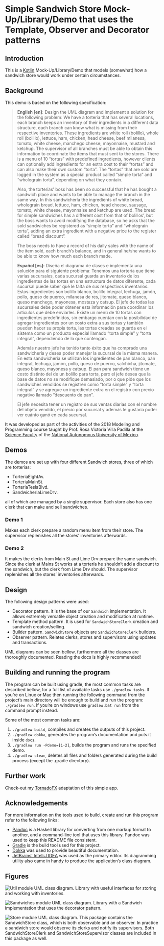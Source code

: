 # Simple Sandwich Store Mock-Up/Library/Demo that uses the Template, Observer and Decorator patterns

## Introduction

This is a [Kotlin](https://kotlinlang.org) Mock-Up/Library/Demo that
models (somewhat) how a sandwich store would work under certain
circumstances.

## Background

This demo is based on the following specification:

> **English \[en\]:** Design the UML diagram and implement a solution
> for the following problem: We have a tortería that has several
> locations, each branch keeps an inventory of their ingredients in a
> different data structure, each branch can know what is missing from
> their respective inventories. These ingredients are white roll
> (bolillo), whole roll (bolillo), lettuce, ham, chicken, head cheese,
> beef milanesa, tomato, white cheese, manchego cheese, mayonnaise,
> mustard and ketchup. The supervisor of all branches must be able to
> obtain this information to coordinate the items that must sent to the
> stores. There is a menu of 10 “tortas” with predefined ingredients,
> however clients can optionally add ingredients for an extra cost to
> their “tortas” and can also make their own custom “torta”. The
> “tortas” that are sold are logged in the system as a special
> product called “simple torta” and “wholegrain torta”, depending on
> what they contain.
> 
> Also, the torterias’ boss has been so successful that he has bought a
> sandwich place and wants to be able to manage the branch in the same
> way. In this sandwichería the ingredients of white bread, wholegrain
> bread, lettuce, ham, chicken, head cheese, sausage, tomato, white
> cheese, mayonnaise and ketchup are used. The bread for simple
> sandwiches has a different cost from that of bolillos’, but the boss
> wants to avoid modifying the database, so he asks that the sold
> sandwiches be registered as “simple torta” and “wholegrain torta”,
> adding an extra ingredient with a negative price to the register
> called “bread discount”.
> 
> The boss needs to have a record of his daily sales with the name of
> the item sold, each branch’s balance, and in general he/she wants to
> be able to know how much each branch made.
> 
> **Español \[es\]:** Diseña el diagrama de clases e implementa una
> solución para el siguiente problema: Tenemos una tortería que tiene
> varias sucursales, cada sucursal guarda un inventario de los
> ingredientes de las tortas en una estructura de datos diferente, cada
> sucursal puede saber qué le falta de sus respectivos inventarios.
> Estos ingredientes son bolillo blanco, bolillo integral, lechuga,
> jamón, pollo, queso de puerco, milanesa de res, jitomate, queso
> blanco, queso manchego, mayonesa, mostaza y catsup. El jefe de todas
> las sucursales debe poder obtener esta información para coordinar los
> artículos que debe enviarles. Existe un menú de 10 tortas con
> ingredientes predefinidos, sin embargo cuentan con la posibilidad de
> agregar ingredientes por un costo extra a sus tortas y también pueden
> hacer su propia torta, las tortas creadas se guarda en el sistema como
> un producto especial llamado “torta simple” y “torta integral”,
> dependiendo de lo que contengan.
> 
> Además nuestro jefe ha tenido tanto éxito que ha comprado una
> sandwichería y desea poder manejar la sucursal de la misma manera. En
> esta sandwichería se utilizan los ingredientes de pan blanco, pan
> integral, lechuga, jamón, pollo, queso de puerco, salchicha, jitomate,
> queso blanco, mayonesa y catsup. El pan para sandwich tiene un costo
> distinto del de un bolillo para torta, pero el jefe desea que la base
> de datos no se modifique demasiado, por o que pide que los sandwiches
> vendidos se registren como “torta simple” y “torta integral” y se
> agregue un ingrediente extra en el registro con precio negativo
> llamado “descuento de pan”.
> 
> El jefe necesita tener un registro de sus ventas diarias con el nombre
> del objeto vendido, el precio por sucursal y además le gustaría poder
> ver cuánto ganó en cada sucursal.

It was developed as part of the activities of the 2018 Modeling and
Programming course taught by Prof. Rosa Victoria Villa Padilla at the
[Science Faculty](http://www.fciencias.unam.mx/) of the [National
Autonomous University of Mexico](https://www.unam.mx/).

## Demos

The demos are set up with four different Sandwich stores, three of which
are torterías:

  - TorteriaEightAv.
  - TorteriaMainSt.
  - TorteriaTeslaBlvd.
  - SandwicheriaLimeDrv.

all of which are managed by a single supervisor. Each store also has one
clerk that can make and sell sandwiches.

### Demo 1

Makes each clerk prepare a random menu item from their store. The
supervisor replenishes all the stores’ inventories afterwards.

### Demo 2

It makes the clerks from Main St and Lime Drv prepare the same sandwich.
Since the clerk at Mains St works at a tortería he shouldn’t add a
discount to the sandwich, but the clerk from Lime Drv should. The
supervisor replenishes all the stores’ inventories afterwards.

## Design

The following design patterns were used:

  - Decorator pattern. It is the base of our `Sandwich` implementation.
    It allows extremely versatile object creation and modification at
    runtime.
  - Template method pattern. It is used for `SandwichStoreClerk`
    creation and sandwich creation/selling.
  - Builder pattern. `SandwichStore` objects are `SandwichStoreClerk`
    builders.
  - Observer pattern. Relates clerks, stores and supervisors using
    updates and transactions.

UML diagrams can be seen bellow, furthermore all the classes are
thoroughly documented. Reading the docs is highly recommended\!

## Building and running the program

The program can be built using gradle, the most common tasks are
described bellow, for a full list of available tasks use `./gradlew
tasks`. If you’re on Linux or Mac then running the following command
from the project’s main directory will be enough to build and run the
program: `./gradlew run`. If you’re on windows use `gradlew.bat run`
from the command prompt instead.

Some of the most common tasks are:

1.  `./gradlew build`, compiles and creates the outputs of this project.
2.  `./gradlew dokka`, generates the program’s documentation and puts it
    inside `docs`.
3.  `./gradlew run -Pdemo=[1-2]`, builds the program and runs the
    specified demo.
4.  `./gradlew clean`, deletes all files and folders generated during
    the build process (except the .gradle directory).

## Further work

Check-out my [TornadoFX](https://github.com/edvin/tornadofx) adaptation
of this simple app.

## Acknowledgements

For more information on the tools used to build, create and run this
program refer to the following links:

  - [Pandoc](https://pandoc.org/) is a Haskell library for converting
    from one markup format to another, and a command-line tool that uses
    this library. Pandoc was used to keep this README file consistent.
  - [Gradle](https://gradle.org/) is the build tool used for this
    project.
  - [Dokka](https://github.com/Kotlin/dokka) was used to provide
    beautiful documentation.
  - [JetBrains’ IntelliJ IDEA](https://www.jetbrains.com/idea/) was used
    as the primary editor. Its diagramming utility also came in handy to
    produce the application’s class diagram.

## Figures

![Util module UML class diagram. Library with useful interfaces for
storing and working with inventories.](media/util.png)

![Sandwiches module UML class diagram. Library with a Sandwich
implementation that uses the decorator pattern.](media/sandwiches.png)

![Store module UML class diagram. This package contains the
`SandwichStore` class, which is both observable and an observer. In
practice a sandwich store would observe its clerks and notify its
supervisors. Both `SandwichStoreClerk` and `SandwichStoreSupervisor`
classes are included in this package as well.](media/stores.png)
